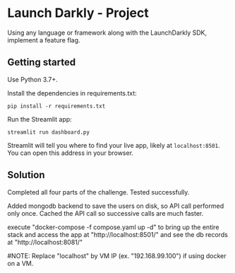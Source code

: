 # Launch Darkly - Project

Using any language or framework along with the LaunchDarkly SDK, implement a feature flag.

## Getting started

Use Python 3.7+.

Install the dependencies in requirements.txt:

```
pip install -r requirements.txt
```

Run the Streamlit app:

```
streamlit run dashboard.py
```

Streamlit will tell you where to find your live app, likely at `localhost:8501`. You can open this address in your browser.

## Solution

Completed all four parts of the challenge.
Tested successfully.

Added mongodb backend to save the users on disk, so API call performed only once.
Cached the API call so successive calls are much faster.

execute "docker-compose -f compose.yaml up -d" to bring up the entire stack and access the app at "http://localhost:8501/" and see the db records at "http://localhost:8081/"

#NOTE: Replace "localhost" by VM IP (ex. "192.168.99.100") if using docker on a VM.
